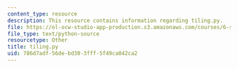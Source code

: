 ```yaml
---
content_type: resource
description: This resource contains information regarding tiling.py.
file: https://ol-ocw-studio-app-production.s3.amazonaws.com/courses/6-s095-programming-for-the-puzzled-january-iap-2018/786d7adf56debd303fff5f49ca042ca2_tiling.py
file_type: text/python-source
resourcetype: Other
title: tiling.py
uid: 786d7adf-56de-bd30-3fff-5f49ca042ca2
---
```


